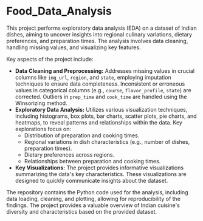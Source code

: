# Food_Data_Analysis

This project performs exploratory data analysis (EDA) on a dataset of Indian dishes, aiming to uncover insights into regional culinary variations, dietary preferences, and preparation times.  The analysis involves data cleaning, handling missing values, and visualizing key features.

Key aspects of the project include:

* **Data Cleaning and Preprocessing:** Addresses missing values in crucial columns like `img_url`, `region`, and `state`, employing imputation techniques to ensure data completeness.  Inconsistent or erroneous values in categorical columns (e.g., `course`, `flavor_profile`, `state`) are corrected.  Outliers in `prep_time` and `cook_time` are handled using the Winsorizing method.
* **Exploratory Data Analysis:** Utilizes various visualization techniques, including histograms, box plots, bar charts, scatter plots, pie charts, and heatmaps, to reveal patterns and relationships within the data.  Key explorations focus on:
    * Distribution of preparation and cooking times.
    * Regional variations in dish characteristics (e.g., number of dishes, preparation times).
    * Dietary preferences across regions.
    * Relationships between preparation and cooking times.
* **Key Visualizations:** The project provides informative visualizations summarizing the data's key characteristics. These visualizations are designed to quickly communicate insights about the dataset.

The repository contains the Python code used for the analysis, including data loading, cleaning, and plotting, allowing for reproducibility of the findings.  The project provides a valuable overview of Indian cuisine's diversity and characteristics based on the provided dataset.
